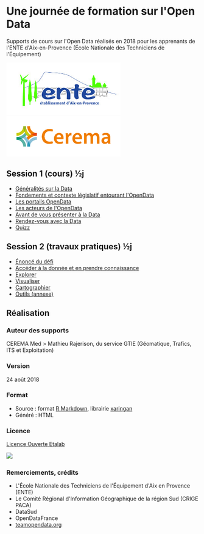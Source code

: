# Une journée de formation sur l'Open Data<br>  


Supports de cours sur l'Open Data réalisés en 2018 pour les apprenants de l'ENTE d'Aix-en-Provence (École Nationale des Techniciens de l'Équipement)  

![](images/LogoENTE_small.jpg)
![](images/Logo_CEREMA_small.png)


## Session 1 (cours) ½j 
- [Généralités sur la Data](https://datagistips.github.io/cours_data_ente/prez/session1/session1_1_data.html)
- [Fondements et contexte législatif entourant l'OpenData](https://datagistips.github.io/cours_data_ente/prez/session1/session1_2_fondements.html)
- [Les portails OpenData](https://datagistips.github.io/cours_data_ente/prez/session1/session1_3_portails.html)
- [Les acteurs de l'OpenData](https://datagistips.github.io/cours_data_ente/prez/session1/session1_4_acteurs.html)
- [Avant de vous présenter à la Data](https://datagistips.github.io/cours_data_ente/prez/session1/session1_5_avant_data.html)
- [Rendez-vous avec la Data](https://datagistips.github.io/cours_data_ente/prez/session1/session1_6_rdv_data.html)
- [Quizz](https://datagistips.github.io/cours_data_ente/prez/session1/session1_7_quizz.html)

## Session 2 (travaux pratiques) ½j 
- [Énoncé du défi](https://datagistips.github.io/cours_data_ente/prez/session2/session2_1_énoncé.html)
- [Accéder à la donnée et en prendre connaissance](https://datagistips.github.io/cours_data_ente/prez/session2/session2_2_acceder_prendre_connaissance.html)
- [Explorer](https://datagistips.github.io/cours_data_ente/prez/session2/session2_3_explorer.html)
- [Visualiser](https://datagistips.github.io/cours_data_ente/prez/session2/session2_4_visualiser.html)
- [Cartographier](https://datagistips.github.io/cours_data_ente/prez/session2/session2_5_cartographier.html)
- [Outils (annexe)](https://datagistips.github.io/cours_data_ente/prez/session2/session2_6_annexe_outils.html)

## Réalisation
### Auteur des supports
CEREMA Med > Mathieu Rajerison, du service GTIE (Géomatique, Trafics, ITS et Exploitation)

### Version
24 août 2018

### Format
- Source : format [R Markdown](https://rmarkdown.rstudio.com/), librairie [xaringan](https://github.com/yihui/xaringan)
- Généré : HTML

### Licence
[Licence Ouverte Etalab](https://www.etalab.gouv.fr/licence-ouverte-open-licence)

![](https://www.etalab.gouv.fr/wp-content/uploads/2011/10/licence-ouverte-open-licence.gif)

### Remerciements, crédits
- L'École Nationale des Techniciens de l'Équipement d'Aix en Provence (ENTE)
- Le Comité Régional d'Information Géographique de la région Sud (CRIGE PACA)
- DataSud
- OpenDataFrance
- [teamopendata.org](https://teamopendata.org)